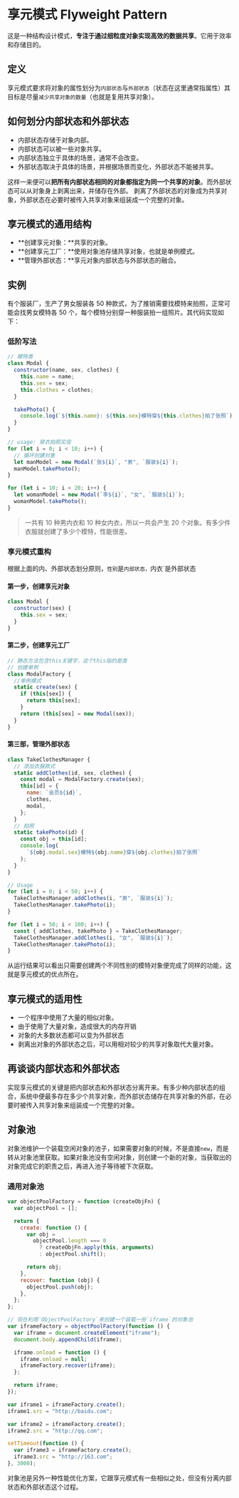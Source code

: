 # 享元模式 Flyweight Pattern

这是一种结构设计模式，**专注于通过细粒度对象实现高效的数据共享**。它用于效率和存储目的。

## 定义

享元模式要求将对象的属性划分为`内部状态`与`外部状态`（状态在这里通常指属性）其目标是尽量`减少共享对象的数量`（也就是复用共享对象）。

## 如何划分内部状态和外部状态

- 内部状态存储于对象内部。
- 内部状态可以被一些对象共享。
- 内部状态独立于具体的场景，通常不会改变。
- 外部状态取决于具体的场景，并根据场景而变化，外部状态不能被共享。

这样一来便可以**把所有内部状态相同的对象都指定为同一个共享的对象**。而外部状态可以从对象身上剥离出来，并储存在外部。
剥离了外部状态的对象成为共享对象，外部状态在必要时被传入共享对象来组装成一个完整的对象。

## 享元模式的通用结构

- **创建享元对象：**共享的对象。
- **创建享元工厂：**使用对象池存储共享对象，也就是单例模式。
- **管理外部状态：**享元对象内部状态与外部状态的融合。

## 实例

有个服装厂，生产了男女服装各 50 种款式，为了推销需要找模特来拍照，正常可能会找男女模特各 50 个，每个模特分别穿一种服装拍一组照片。其代码实现如下：

### 低阶写法

```javascript
// 模特类
class Modal {
  constructor(name, sex, clothes) {
    this.name = name;
    this.sex = sex;
    this.clothes = clothes;
  }

  takePhoto() {
    console.log(`${this.name}: ${this.sex}模特穿${this.clothes}拍了张照`);
  }
}

// usage: 穿衣拍照实现
for (let i = 0; i < 10; i++) {
  // 循环创建对象
  let manModel = new Modal(`张${i}`, "男", `服装${i}`);
  manModel.takePhoto();
}

for (let i = 10; i < 20; i++) {
  let womanModel = new Modal(`李${i}`, "女", `服装${i}`);
  womanModel.takePhoto();
}
```

> 一共有 10 种男内衣和 10 种女内衣，所以一共会产生 20 个对象。有多少件衣服就创建了多少个模特，性能很差。

### 享元模式重构

根据上面的内、外部状态划分原则，`性别`是`内部状态，`内衣`是外部状态

#### **第一步，创建享元对象**

```javascript
class Modal {
  constructor(sex) {
    this.sex = sex;
  }
}
```

#### **第二步，创建享元工厂**

```javascript
// 静态方法包含this关键字，这个this指的是类
// 创建单例
class ModalFactory {
  //单例模式
  static create(sex) {
    if (this[sex]) {
      return this[sex];
    }
    return (this[sex] = new Modal(sex));
  }
}
```


#### **第三部，管理外部状态**

```javascript
class TakeClothesManager {
  // 添加衣服款式
  static addClothes(id, sex, clothes) {
    const modal = ModalFactory.create(sex);
    this[id] = {
      name: `会员${id}`,
      clothes,
      modal,
    };
  }
  // 拍照
  static takePhoto(id) {
    const obj = this[id];
    console.log(
      `${obj.modal.sex}模特${obj.name}穿${obj.clothes}拍了张照`
    );
  }
}

// Usage
for (let i = 0; i < 50; i++) {
  TakeClothesManager.addClothes(i, "男", `服装${i}`);
  TakeClothesManager.takePhoto(i);
}

for (let i = 50; i < 100; i++) {
  const { addClothes, takePhoto } = TakeClothesManager;
  TakeClothesManager.addClothes(i, "女", `服装${i}`);
  TakeClothesManager.takePhoto(i);
}
```

从运行结果可以看出只需要创建两个不同性别的模特对象便完成了同样的功能，这就是享元模式的优点所在。

## 享元模式的适用性

- 一个程序中使用了大量的相似对象。
- 由于使用了大量对象，造成很大的内存开销
- 对象的大多数状态都可以变为外部状态
- 剥离出对象的外部状态之后，可以用相对较少的共享对象取代大量对象。

## 再谈谈内部状态和外部状态

实现享元模式的关键是把内部状态和外部状态分离开来。有多少种内部状态的组合，系统中便最多存在多少个共享对象，而外部状态储存在共享对象的外部，在必要时被传入共享对象来组装成一个完整的对象。

## 对象池

对象池维护一个装载空闲对象的池子，如果需要对象的时候，不是直接`new`，而是转从对象池里获取。如果对象池没有空闲对象，则创建一个新的对象，当获取出的对象完成它的职责之后，再进入池子等待被下次获取。

### 通用对象池

```javascript
var objectPoolFactory = function (createObjFn) {
  var objectPool = [];

  return {
    create: function () {
      var obj =
        objectPool.length === 0
          ? createObjFn.apply(this, arguments)
          : objectPool.shift();

      return obj;
    },
    recover: function (obj) {
      objectPool.push(obj);
    },
  };
};

// 现在利用`ObjectPoolFactory`来创建一个装载一些`iframe`的对象池
var iframeFactory = objectPoolFactory(function () {
  var iframe = document.createElement("iframe");
  document.body.appendChild(iframe);

  iframe.onload = function () {
    iframe.onload = null;
    iframeFactory.recover(iframe);
  };

  return iframe;
});

var iframe1 = iframeFactory.create();
iframe1.src = "http://baidu.com";

var iframe2 = iframeFactory.create();
iframe2.src = "http://qq.com";

setTimeout(function () {
  var iframe3 = iframeFactory.create();
  iframe3.src = "http://163.com";
}, 3000);
```

对象池是另外一种性能优化方案，它跟享元模式有一些相似之处，但没有分离内部状态和外部状态这个过程。
